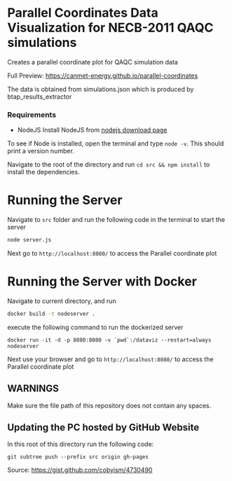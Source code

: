 # Parallel Coordinates Data Visualization for NECB-2011 QAQC simulations
Creates a parallel coordinate plot for QAQC simulation data

Full Preview: https://canmet-energy.github.io/parallel-coordinates

The data is obtained from simulations.json which is produced by btap_results_extractor

### Requirements
  + NodeJS
Install NodeJS from [nodejs download page](https://nodejs.org/en/download/)

To see if Node is installed, open the terminal and type `node -v`. This should print a version number.

Navigate to the root of the directory and run `cd src && npm install` to install the dependencies.

# Running the Server
Navigate to `src` folder and run the following code in the terminal to start the server

```bash
node server.js
```

Next go to `http://localhost:8080/` to access the Parallel coordinate plot

# Running the Server with Docker

Navigate to current directory, and run

```bash
docker build -t nodeserver .
```

execute the following command to run the dockerized server

```
docker run -it -d -p 8080:8080 -v `pwd`:/dataviz --restart=always nodeserver
```

Next use your browser and go to `http://localhost:8080/` to access the Parallel coordinate plot


## WARNINGS

Make sure the file path of this repository does not contain any spaces.

## Updating the PC hosted by GitHub Website

In this root of this directory run the following code:

```
git subtree push --prefix src origin gh-pages
```

Source: https://gist.github.com/cobyism/4730490
